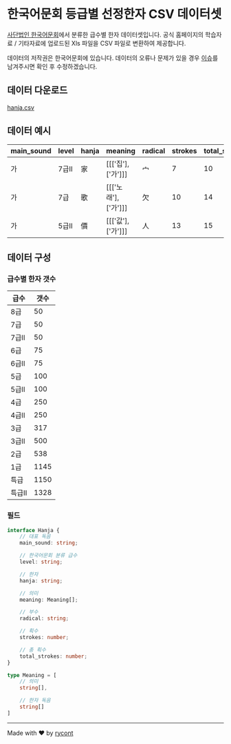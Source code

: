 # 한국어문회 등급별 선정한자 CSV 데이터셋

[사단법인 한국어문회](https://www.hanja.re.kr/)에서 분류한 급수별 한자 데이터셋입니다. 공식 홈페이지의 학습자료 / 기타자료에 업로드된 Xls 파일을 CSV 파일로 변환하여 제공합니다.

데이터의 저작권은 한국어문회에 있습니다. 데이터의 오류나 문제가 있을 경우 [이슈](https://github.com/rycont/hanja-grade-dataset/issues)를 남겨주시면 확인 후 수정하겠습니다.

## 데이터 다운로드

[hanja.csv](https://github.com/rycont/kta-hanja-grade-dataset/blob/main/hanja.csv)

## 데이터 예시

| main_sound | level | hanja | meaning | radical | strokes | total_strokes |
|------------|-------|-------|---------|---------|---------|---------------|
| 가         | 7급Ⅱ  | 家    | [[['집'], ['가']]] | 宀     | 7       | 10            |
| 가         | 7급   | 歌    | [[['노래'], ['가']]] | 欠   | 10      | 14            |
| 가         | 5급Ⅱ  | 價    | [[['값'], ['가']]] | 人     | 13      | 15            |

## 데이터 구성

### 급수별 한자 갯수

| 급수 | 갯수 |
|-----|------|
| 8급 | 50   |
| 7급 | 50   |
| 7급Ⅱ | 50   |
| 6급 | 75   |
| 6급Ⅱ | 75   |
| 5급 | 100  |
| 5급Ⅱ | 100  |
| 4급 | 250  |
| 4급Ⅱ | 250  |
| 3급 | 317  |
| 3급Ⅱ | 500  |
| 2급 | 538  |
| 1급 | 1145 |
| 특급 | 1150 |
| 특급Ⅱ | 1328 |

### 필드

```typescript
interface Hanja {
    // 대표 독음
    main_sound: string;

    // 한국어문회 분류 급수
    level: string;

    // 한자
    hanja: string;

    // 의미
    meaning: Meaning[];

    // 부수
    radical: string;

    // 획수
    strokes: number;

    // 총 획수
    total_strokes: number;
}

type Meaning = [
    // 의미
    string[],

    // 한자 독음
    string[]
]
```

---

Made with ❤️ by [rycont](https://bento.me/3)
